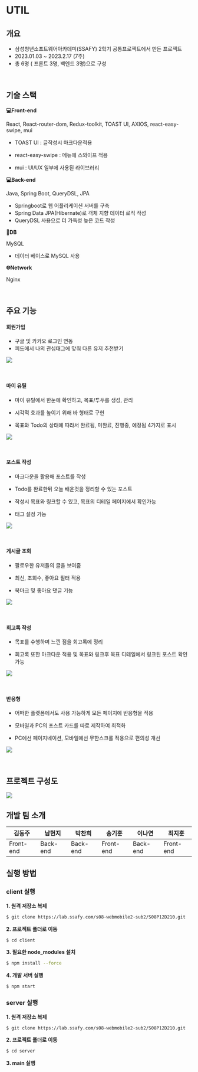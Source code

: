 # UTIL

## 개요

- 삼성청년소프트웨어아카데미(SSAFY) 2학기 공통프로젝트에서 만든 프로젝트
- 2023.01.03 ~ 2023.2.17 (7주)
- 총 6명 ( 프론트 3명, 백엔드 3명)으로 구성

<br>

## 기술 스택


**💻Front-end**

React, React-router-dom, Redux-toolkit, TOAST UI, AXIOS, react-easy-swipe, mui

- TOAST UI : 글작성시 마크다운적용

- react-easy-swipe : 메뉴에 스와이프 적용

- mui : UI/UX 일부에 사용된 라이브러리

**💻Back-end**

Java, Spring Boot, QueryDSL, JPA

- Springboot로 웹 어플리케이션 서버를 구축
- Spring Data JPA(Hibernate)로 객체 지향 데이터 로직 작성
- QueryDSL 사용으로 더 가독성 높은 코드 작성

**💾DB**

MySQL

- 데이터 베이스로 MySQL 사용

**🌐Network**

Nginx

<br>


## 주요 기능


#### 회원가입

- 구글 및 카카오 로그인 연동
- 피드에서 나의 관심태그에 맞춰 다른 유저 추천받기

<img src=https://user-images.githubusercontent.com/108286046/219239768-5d28c9d2-1dfe-4861-a8e4-5870f15e4046.gif></img>

<br>

#### 마이 유틸

- 마이 유틸에서 한눈에 확인하고, 목표/투두를 생성, 관리

- 시각적 효과를 높이기 위해 바 형태로 구현

- 목표와 Todo의 상태에 따라서 완료됨, 미완료, 진행중, 예정됨 4가지로 표시

<img src=https://user-images.githubusercontent.com/108286046/219240978-71e4abaa-2942-4370-ac19-845c998656f7.gif></img>

<br>

#### 포스트 작성

- 마크다운을 활용해 포스트를 작성

- Todo를 완료한뒤 오늘 배운것을 정리할 수 있는 포스트

- 작성시 목표와 링크할 수 있고, 목표의 디테일 페이지에서 확인가능

- 태그 설정 가능

<img src=https://user-images.githubusercontent.com/108286046/219243269-76173488-03af-42ee-aec9-c70c11e7ff36.gif></img>

<br>

#### 게시글 조회

- 팔로우한 유저들의 글을 보여줌

- 최신, 조회수, 좋아요 필터 적용

- 북마크 및 좋아요 댓글 기능

<img src=https://user-images.githubusercontent.com/108286046/219261393-121ec489-972e-41fc-9e49-2b11fb479111.gif></img>

<br>

#### 회고록 작성

- 목표를 수행하며 느낀 점을 회고록에 정리

- 회고록 또한 마크다운 적용 및 목표와 링크후 목표 디테일에서 링크된 포스트 확인 가능

<img src=https://user-images.githubusercontent.com/108286046/219248066-123d5ecd-62c2-4d14-9576-d5884e1b2569.gif></img>

<br>

#### 반응형

- 어떠한 플랫폼에서도 사용 가능하게 모든 페이지에 반응형을 적용

- 모바일과 PC의 포스트 카드를 따로 제작하여 최적화

- PC에선 페이지네이션, 모바일에선 무한스크롤 적용으로 편의성 개선

<img src=https://user-images.githubusercontent.com/108286046/219246995-b600c98e-fd96-4e30-ae5d-bb92c0dee7b0.gif></img>

<br>

## 프로젝트 구성도


<img src=https://user-images.githubusercontent.com/105181946/212804119-6a8317e9-a691-4775-8998-67db73946036.png></ing>

## 개발 팀 소개


| 김동주       | 남현지      | 박찬희      | 송기훈       | 이나연      | 최지훈       |
| --------- | -------- | -------- | --------- | -------- | --------- |
| Front-end | Back-end | Back-end | Front-end | Back-end | Front-end |

## 실행 방법


### **client 실행**

**1. 원격 저장소 복제**

```bash
$ git clone https://lab.ssafy.com/s08-webmobile2-sub2/S08P12D210.git
```

**2. 프로젝트 폴더로 이동**

```bash
$ cd client
```

**3. 필요한 node_modules 설치**

```bash
$ npm install --force
```

**4. 개발 서버 실행**

```bash
$ npm start
```

### **server 실행**

**1. 원격 저장소 복제**

```bash
$ git clone https://lab.ssafy.com/s08-webmobile2-sub2/S08P12D210.git
```

**2. 프로젝트 폴더로 이동**

```bash
$ cd server
```

**3. main 실행**
